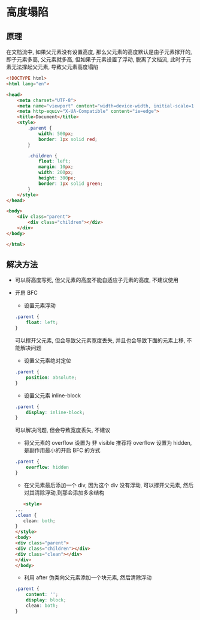 # 高度塌陷

## 原理
在文档流中, 如果父元素没有设置高度, 那么父元素的高度默认是由子元素撑开的, 即子元素多高, 父元素就多高, 但如果子元素设置了浮动, 脱离了文档流, 此时子元素无法撑起父元素, 导致父元素高度塌陷

``` html
<!DOCTYPE html>
<html lang="en">

<head>
    <meta charset="UTF-8">
    <meta name="viewport" content="width=device-width, initial-scale=1.0">
    <meta http-equiv="X-UA-Compatible" content="ie=edge">
    <title>Document</title>
    <style>
        .parent {
            width: 500px;
            border: 1px solid red;
        }

        .children {
            float: left;
            margin: 10px;
            width: 200px;
            height: 300px;
            border: 1px solid green;
        }
    </style>
</head>

<body>
    <div class="parent">
        <div class="children"></div>
    </div>
</body>

</html>
```

## 解决方法
 + 可以将高度写死, 但父元素的高度不能自适应子元素的高度, 不建议使用
 + 开启 BFC
    + 设置元素浮动
    ```css
    .parent {
        float: left;
    }
    ```
    可以撑开父元素, 但会导致父元素宽度丢失, 并且也会导致下面的元素上移, 不能解决问题

    + 设置父元素绝对定位 
    ```css
    .parent {
        position: absolute;
    }
    ```

    + 设置父元素 inline-block
    ```css
    .parent {
        display: inline-block;
    }
    ```
    可以解决问题, 但会导致宽度丢失, 不建议

    + 将父元素的 overflow 设置为 非 visible
    推荐将 overflow 设置为 hidden, 是副作用最小的开启 BFC 的方式
    ```css
    .parent {
        overflow: hidden
    }
    ```

    + 在父元素最后添加一个 div, 因为这个 div 没有浮动, 可以撑开父元素, 然后对其清除浮动,到那会添加多余结构
    ```html
       <style>
   ...
   .clean {
       clean: both;
   }
   </style>
   <body>
   <div class="parent">
   <div class="children"></div>
   <div class="clean"></div>
   </div>
   </body>
    ```
    + 利用 after 伪类向父元素添加一个块元素, 然后清除浮动
    ```css
    .parent {
        content: '';
        display: block;
        clean: both;
    }
    ```